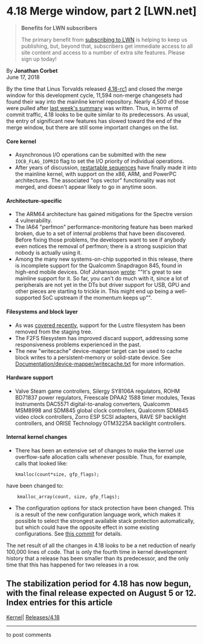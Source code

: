 # 4.18 Merge window, part 2 [LWN.net]

> **Benefits for LWN subscribers**
> 
> The primary benefit from [subscribing to LWN](/Promo/nst-nag5/subscribe) is helping to keep us publishing, but, beyond that, subscribers get immediate access to all site content and access to a number of extra site features. Please sign up today! 

By **Jonathan Corbet**  
June 17, 2018 

By the time that Linus Torvalds released [4.18-rc1](/Articles/757674/) and closed the merge window for this development cycle, 11,594 non-merge changesets had found their way into the mainline kernel repository. Nearly 4,500 of those were pulled after [last week's summary](/Articles/756898/) was written. Thus, in terms of commit traffic, 4.18 looks to be quite similar to its predecessors. As usual, the entry of significant new features has slowed toward the end of the merge window, but there are still some important changes on the list. 

#### Core kernel

  * Asynchronous I/O operations can be submitted with the new `IOCB_FLAG_IOPRIO` flag to set the I/O priority of individual operations. 
  * After years of discussion, [restartable sequences](/Articles/737662/) have finally made it into the mainline kernel, with support on the x86, ARM, and PowerPC architectures. The associated "ops vector" functionality was not merged, and doesn't appear likely to go in anytime soon. 



#### Architecture-specific

  * The ARM64 architecture has gained mitigations for the Spectre version 4 vulnerability. 
  * The IA64 "perfmon" performance-monitoring feature has been marked broken, due to a set of internal problems that have been discovered. Before fixing those problems, the developers want to see if anybody even notices the removal of perfmon; there is a strong suspicion that nobody is actually using it. 
  * Among the many new systems-on-chip supported in this release, there is incomplete support for the Qualcomm Snapdragon 845, found in high-end mobile devices. Olof Johansson [wrote](https://git.kernel.org/linus/721afaa2aeb860067decdddadc84ed16f42f2048): ""It's great to see mainline support for it. So far, you can't do much with it, since a lot of peripherals are not yet in the DTs but driver support for USB, GPU and other pieces are starting to trickle in. This might end up being a well-supported SoC upstream if the momentum keeps up"". 



#### Filesystems and block layer

  * As was [covered recently](/Articles/756565/), support for the Lustre filesystem has been removed from the staging tree. 
  * The F2FS filesystem has improved discard support, addressing some responsiveness problems experienced in the past. 
  * The new "writecache" device-mapper target can be used to cache block writes to a persistent-memory or solid-state device. See [Documentation/device-mapper/writecache.txt](/Articles/757580/) for more information. 



#### Hardware support

  * Valve Steam game controllers, Silergy SY8106A regulators, ROHM BD71837 power regulators, Freescale DPAA2 1588 timer modules, Texas Instruments DAC5571 digital-to-analog converters, Qualcomm MSM8998 and SDM845 global clock controllers, Qualcomm SDM845 video clock controllers, Zorro ESP SCSI adapters, RAVE SP backlight controllers, and ORISE Technology OTM3225A backlight controllers. 



#### Internal kernel changes

  * There has been an extensive set of changes to make the kernel use overflow-safe allocation calls whenever possible. Thus, for example, calls that looked like: 
        
        kmalloc(count*size, gfp_flags);
        

have been changed to: 
        
        kmalloc_array(count, size, gfp_flags);
        

  * The configuration options for stack protection have been changed. This is a result of the new configuration language work, which makes it possible to select the strongest available stack protection automatically, but which could have the opposite effect in some existing configurations. See [this commit](https://git.kernel.org/linus/050e9baa9dc9fbd9ce2b27f0056990fc9e0a08a0) for details. 




The net result of all the changes in 4.18 looks to be a net reduction of nearly 100,000 lines of code. That is only the fourth time in kernel development history that a release has been smaller than its predecessor, and the only time that this has happened for two releases in a row. 

The stabilization period for 4.18 has now begun, with the final release expected on August 5 or 12.  
Index entries for this article  
---  
[Kernel](/Kernel/Index)| [Releases/4.18](/Kernel/Index#Releases-4.18)  
  


* * *

to post comments 
